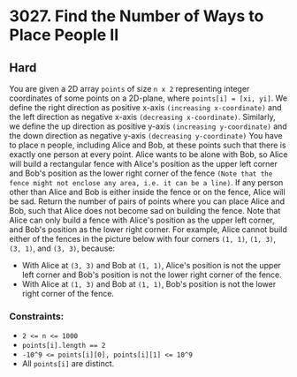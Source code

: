 # 3027. Find the Number of Ways to Place People II

## Hard

You are given a 2D array `points` of size `n x 2` representing integer coordinates of some points on a 2D-plane, where
`points[i] = [xi, yi]`. We define the right direction as positive x-axis `(increasing x-coordinate)` and the left
direction as negative x-axis `(decreasing x-coordinate)`. Similarly, we define the up direction as positive y-axis
`(increasing y-coordinate)` and the down direction as negative y-axis `(decreasing y-coordinate)` You have to place n
people, including Alice and Bob, at these points such that there is exactly one person at every point. Alice wants to be
alone with Bob, so Alice will build a rectangular fence with Alice's position as the upper left corner and Bob's
position as the lower right corner of the fence
`(Note that the fence might not enclose any area, i.e. it can be a line)`. If any person other than Alice and Bob is
either inside the fence or on the fence, Alice will be sad. Return the number of pairs of points where you can place
Alice and Bob, such that Alice does not become sad on building the fence. Note that Alice can only build a fence with
Alice's position as the upper left corner, and Bob's position as the lower right corner. For example, Alice cannot build
either of the fences in the picture below with four corners `(1, 1)`, `(1, 3)`, `(3, 1)`, and `(3, 3)`, because:

- With Alice at `(3, 3)` and Bob at `(1, 1)`, Alice's position is not the upper left corner and Bob's position is not
  the lower right corner of the fence.
- With Alice at `(1, 3)` and Bob at `(1, 1)`, Bob's position is not the lower right corner of the fence.

### Constraints:

- `2 <= n <= 1000`
- `points[i].length == 2`
- `-10^9 <= points[i][0], points[i][1] <= 10^9`
- All `points[i]` are distinct.
